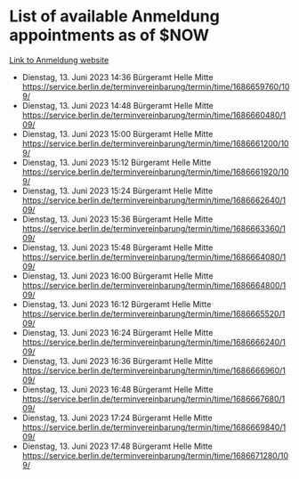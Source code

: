 # List of available Anmeldung appointments as of $NOW
[Link to Anmeldung website](https://service.berlin.de/terminvereinbarung/termin/tag.php?termin=1&anliegen[]=120686&dienstleisterlist=122210,122217,327316,122219,327312,122227,327314,122231,327346,122243,327348,122254,122252,329742,122260,329745,122262,329748,122271,327278,122273,327274,122277,327276,330436,122280,327294,122282,327290,122284,327292,122291,327270,122285,327266,122286,327264,122296,327268,150230,329760,122297,327286,122294,327284,122312,329763,122314,329775,122304,327330,122311,327334,122309,327332,317869,122281,327352,122279,329772,122283,122276,327324,122274,327326,122267,329766,122246,327318,122251,327320,122257,327322,122208,327298,122226,327300&herkunft=http%3A%2F%2Fservice.berlin.de%2Fdienstleistung%2F120686%2F)
- Dienstag, 13. Juni 2023 14:36 Bürgeramt Helle Mitte https://service.berlin.de/terminvereinbarung/termin/time/1686659760/109/
- Dienstag, 13. Juni 2023 14:48 Bürgeramt Helle Mitte https://service.berlin.de/terminvereinbarung/termin/time/1686660480/109/
- Dienstag, 13. Juni 2023 15:00 Bürgeramt Helle Mitte https://service.berlin.de/terminvereinbarung/termin/time/1686661200/109/
- Dienstag, 13. Juni 2023 15:12 Bürgeramt Helle Mitte https://service.berlin.de/terminvereinbarung/termin/time/1686661920/109/
- Dienstag, 13. Juni 2023 15:24 Bürgeramt Helle Mitte https://service.berlin.de/terminvereinbarung/termin/time/1686662640/109/
- Dienstag, 13. Juni 2023 15:36 Bürgeramt Helle Mitte https://service.berlin.de/terminvereinbarung/termin/time/1686663360/109/
- Dienstag, 13. Juni 2023 15:48 Bürgeramt Helle Mitte https://service.berlin.de/terminvereinbarung/termin/time/1686664080/109/
- Dienstag, 13. Juni 2023 16:00 Bürgeramt Helle Mitte https://service.berlin.de/terminvereinbarung/termin/time/1686664800/109/
- Dienstag, 13. Juni 2023 16:12 Bürgeramt Helle Mitte https://service.berlin.de/terminvereinbarung/termin/time/1686665520/109/
- Dienstag, 13. Juni 2023 16:24 Bürgeramt Helle Mitte https://service.berlin.de/terminvereinbarung/termin/time/1686666240/109/
- Dienstag, 13. Juni 2023 16:36 Bürgeramt Helle Mitte https://service.berlin.de/terminvereinbarung/termin/time/1686666960/109/
- Dienstag, 13. Juni 2023 16:48 Bürgeramt Helle Mitte https://service.berlin.de/terminvereinbarung/termin/time/1686667680/109/
- Dienstag, 13. Juni 2023 17:24 Bürgeramt Helle Mitte https://service.berlin.de/terminvereinbarung/termin/time/1686669840/109/
- Dienstag, 13. Juni 2023 17:48 Bürgeramt Helle Mitte https://service.berlin.de/terminvereinbarung/termin/time/1686671280/109/
